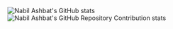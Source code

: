 

<!---
nabily4e-dev/nabily4e-dev is a ✨ special ✨ repository because its `README.md` (this file) appears on your GitHub profile.
You can click the Preview link to take a look at your changes.
--->
![Nabil Ashbat's GitHub stats](https://github-readme-stats.vercel.app/api?username=nabily4e-dev&show_icons=true&theme=transparent)
![Nabil Ashbat's GitHub Repository Contribution stats](https://github-contributor-stats.vercel.app/api?username=nabily4e-dev&limit=10&theme=transparent)
